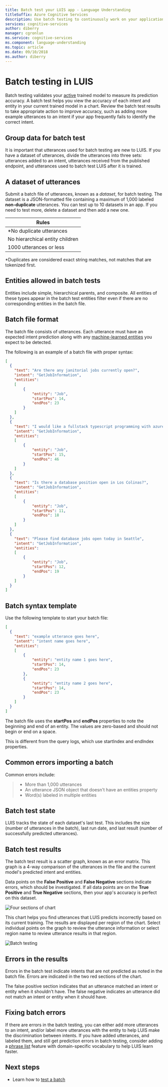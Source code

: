 ```yaml
---
title: Batch test your LUIS app - Language Understanding
titleSuffix: Azure Cognitive Services
description: Use batch testing to continuously work on your application to refine it and improve its language understanding.
services: cognitive-services
author: diberry
manager: cgronlun
ms.service: cognitive-services
ms.component: language-understanding
ms.topic: article
ms.date: 09/10/2018
ms.author: diberry
---
```


# Batch testing in LUIS

Batch testing validates your [active](luis-concept-version.md#active-version) trained model to measure its prediction accuracy. A batch test helps you view the accuracy of each intent and entity in your current trained model in a chart. Review the batch test results to take appropriate action to improve accuracy, such as adding more example utterances to an intent if your app frequently fails to identify the correct intent.

## Group data for batch test
It is important that utterances used for batch testing are new to LUIS. If you have a dataset of utterances, divide the utterances into three sets: utterances added to an intent, utterances received from the published endpoint, and utterances used to batch test LUIS after it is trained. 

## A dataset of utterances
Submit a batch file of utterances, known as a *dataset*, for batch testing. The dataset is a JSON-formatted file containing a maximum of 1,000 labeled **non-duplicate** utterances. You can test up to 10 datasets in an app. If you need to test more, delete a dataset and then add a new one.

|**Rules**|
|--|
|*No duplicate utterances|
|No hierarchical entity children|
|1000 utterances or less|

*Duplicates are considered exact string matches, not matches that are tokenized first. 

## Entities allowed in batch tests
Entities include simple, hierarchical parents, and composite. All entities of these types appear in the batch test entities filter even if there are no corresponding entities in the batch file.


<a name="json-file-with-no-duplicates"></a>
<a name="example-batch-file"></a>
## Batch file format
The batch file consists of utterances. Each utterance must have an expected intent prediction along with any [machine-learned entities](luis-concept-entity-types.md#types-of-entities) you expect to be detected. 

The  following is an example of a batch file with proper syntax:

```JSON
[
  {
    "text": "Are there any janitorial jobs currently open?",
    "intent": "GetJobInformation",
    "entities": 
    [
        {
            "entity": "Job",
            "startPos": 14,
            "endPos": 23
        }
    ]
  },
  {
    "text": "I would like a fullstack typescript programming with azure job",
    "intent": "GetJobInformation",
    "entities": 
    [
        {
            "entity": "Job",
            "startPos": 15,
            "endPos": 46
        }
    ]
  },
  {
    "text": "Is there a database position open in Los Colinas?",
    "intent": "GetJobInformation",
    "entities": 
    [
        {
            "entity": "Job",
            "startPos": 11,
            "endPos": 18
        }
    ]
  },
  {
    "text": "Please find database jobs open today in Seattle",
    "intent": "GetJobInformation",
    "entities": 
    [
        {
            "entity": "Job",
            "startPos": 12,
            "endPos": 19
        }
    ]
  }
]
```

## Batch syntax template

Use the following template to start your batch file:

```JSON
[
  {
    "text": "example utterance goes here",
    "intent": "intent name goes here",
    "entities": 
    [
        {
            "entity": "entity name 1 goes here",
            "startPos": 14,
            "endPos": 23
        },
        {
            "entity": "entity name 2 goes here",
            "startPos": 14,
            "endPos": 23
        }
    ]
  }
]
```

The batch file uses the **startPos** and **endPos** properties to note the beginning and end of an entity. The values are zero-based and should not begin or end on a space. 

This is different from the query logs, which use startIndex and endIndex properties. 


## Common errors importing a batch
Common errors include: 

> * More than 1,000 utterances
> * An utterance JSON object that doesn't have an entities property
> * Word(s) labeled in multiple entities

## Batch test state
LUIS tracks the state of each dataset's last test. This includes the size (number of utterances in the batch), last run date, and last result (number of successfully predicted utterances).

<a name="sections-of-the-results-chart"></a>
## Batch test results
The batch test result is a scatter graph, known as an error matrix. This graph is a 4-way comparison of the utterances in the file and the current model's predicted intent and entities. 

Data points on the **False Positive** and **False Negative** sections indicate errors, which should be investigated. If all data points are on the **True Positive** and **True Negative** sections, then your app's accuracy is perfect on this dataset.

![Four sections of chart](./media/luis-concept-batch-test/chart-sections.png)

This chart helps you find utterances that LUIS predicts incorrectly based on its current training. The results are displayed per region of the chart. Select individual points on the graph to review the utterance information or select region name to review utterance results in that region.

![Batch testing](./media/luis-concept-batch-test/batch-testing.png)

## Errors in the results
Errors in the batch test indicate intents that are not predicted as noted in the batch file. Errors are indicated in the two red sections of the chart. 

The false positive section indicates that an utterance matched an intent or entity when it shouldn't have. The false negative indicates an utterance did not match an intent or entity when it should have. 

## Fixing batch errors
If there are errors in the batch testing, you can either add more utterances to an intent, and/or label more utterances with the entity to help LUIS make the discrimination between intents. If you have added utterances, and labeled them, and still get prediction errors in batch testing, consider adding a [phrase list](luis-concept-feature.md) feature with domain-specific vocabulary to help LUIS learn faster. 

## Next steps

* Learn how to [test a batch](luis-how-to-batch-test.md)

